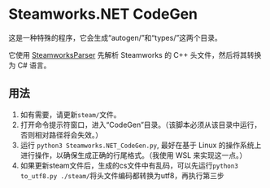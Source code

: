 Steamworks.NET CodeGen
======================

这是一种特殊的程序，它会生成“autogen/”和“types/”这两个目录。

它使用 [SteamworksParser](https://github.com/rlabrecque/SteamworksParser) 先解析 Steamworks 的 C++ 头文件，然后将其转换为 C# 语言。

用法
-----

1. 如有需要，请更新`steam/`文件。 
2. 打开命令提示符窗口，进入“CodeGen”目录。（该脚本必须从该目录中运行，否则相对路径将会失效。）
3. 运行 `python3 Steamworks.NET_CodeGen.py`, 最好在基于 Linux 的操作系统上进行操作，以确保生成正确的行尾格式。（我使用 WSL 来实现这一点。）
4. 如果更新steam文件后，生成的cs文件中有乱码，可以先运行`python3 to_utf8.py ./steam/`将头文件编码都转换为utf8，再执行第三步